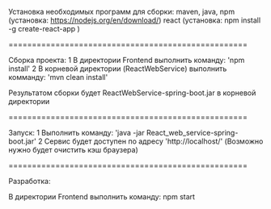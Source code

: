 Установка необходимых программ для сборки:
maven, java, 
npm (установка: https://nodejs.org/en/download/)
react (установка: npm install -g create-react-app ) 

===================================================

Сборка проекта:
1 В директории Frontend выполнить команду: 'npm install'
2 В корневой директории (ReactWebService) выполнить комманду: 'mvn clean install'

Результатом сборки будет ReactWebService-spring-boot.jar в корневой директории

===================================================

Запуск:
1 Выполнить команду:  'java -jar React_web_service-spring-boot.jar'
2 Сервис будет доступен по адресу 'http://localhost/'  (Возможно нужно будет очистить кэш браузера)

===================================================

Разработка:

В директории Frontend выполнить команду: npm start

